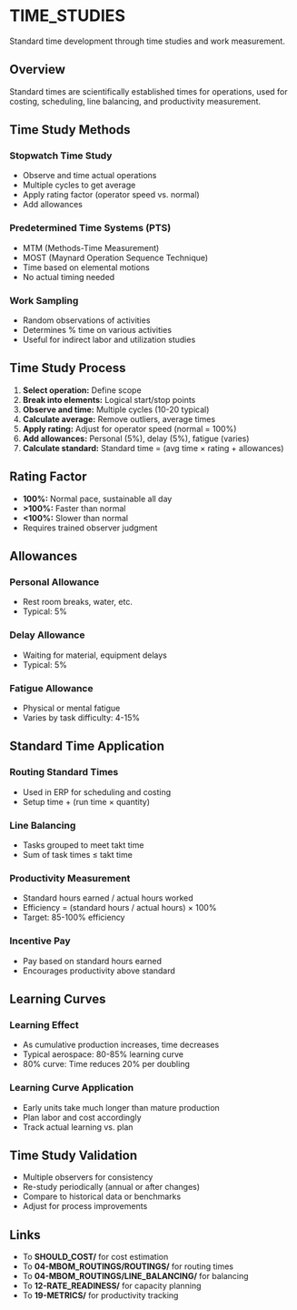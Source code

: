 # TIME_STUDIES

Standard time development through time studies and work measurement.

## Overview

Standard times are scientifically established times for operations, used for costing, scheduling, line balancing, and productivity measurement.

## Time Study Methods

### Stopwatch Time Study
- Observe and time actual operations
- Multiple cycles to get average
- Apply rating factor (operator speed vs. normal)
- Add allowances

### Predetermined Time Systems (PTS)
- MTM (Methods-Time Measurement)
- MOST (Maynard Operation Sequence Technique)
- Time based on elemental motions
- No actual timing needed

### Work Sampling
- Random observations of activities
- Determines % time on various activities
- Useful for indirect labor and utilization studies

## Time Study Process

1. **Select operation:** Define scope
2. **Break into elements:** Logical start/stop points
3. **Observe and time:** Multiple cycles (10-20 typical)
4. **Calculate average:** Remove outliers, average times
5. **Apply rating:** Adjust for operator speed (normal = 100%)
6. **Add allowances:** Personal (5%), delay (5%), fatigue (varies)
7. **Calculate standard:** Standard time = (avg time × rating + allowances)

## Rating Factor

- **100%:** Normal pace, sustainable all day
- **>100%:** Faster than normal
- **<100%:** Slower than normal
- Requires trained observer judgment

## Allowances

### Personal Allowance
- Rest room breaks, water, etc.
- Typical: 5%

### Delay Allowance
- Waiting for material, equipment delays
- Typical: 5%

### Fatigue Allowance
- Physical or mental fatigue
- Varies by task difficulty: 4-15%

## Standard Time Application

### Routing Standard Times
- Used in ERP for scheduling and costing
- Setup time + (run time × quantity)

### Line Balancing
- Tasks grouped to meet takt time
- Sum of task times ≤ takt time

### Productivity Measurement
- Standard hours earned / actual hours worked
- Efficiency = (standard hours / actual hours) × 100%
- Target: 85-100% efficiency

### Incentive Pay
- Pay based on standard hours earned
- Encourages productivity above standard

## Learning Curves

### Learning Effect
- As cumulative production increases, time decreases
- Typical aerospace: 80-85% learning curve
- 80% curve: Time reduces 20% per doubling

### Learning Curve Application
- Early units take much longer than mature production
- Plan labor and cost accordingly
- Track actual learning vs. plan

## Time Study Validation

- Multiple observers for consistency
- Re-study periodically (annual or after changes)
- Compare to historical data or benchmarks
- Adjust for process improvements

## Links

- To **SHOULD_COST/** for cost estimation
- To **04-MBOM_ROUTINGS/ROUTINGS/** for routing times
- To **04-MBOM_ROUTINGS/LINE_BALANCING/** for balancing
- To **12-RATE_READINESS/** for capacity planning
- To **19-METRICS/** for productivity tracking
